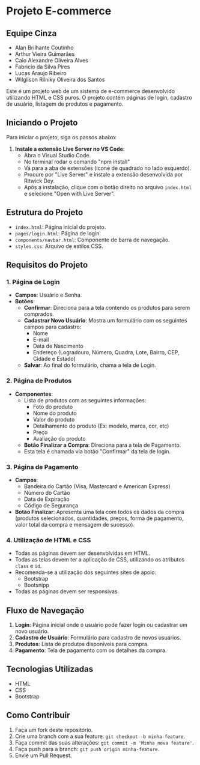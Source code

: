 # Projeto E-commerce

## **Equipe Cinza**
- Alan Brilhante Coutinho
- Arthur Vieira Guimarães
- Caio Alexandre Oliveira Alves
- Fabricio da Silva Pires
- Lucas Araujo Ribeiro
- Wilglison Rilniky Oliveira dos Santos

Este é um projeto web de um sistema de e-commerce desenvolvido utilizando HTML e CSS puros. O projeto contém páginas de login, cadastro de usuário, listagem de produtos e pagamento.

## Iniciando o Projeto

Para iniciar o projeto, siga os passos abaixo:

1. **Instale a extensão Live Server no VS Code**:
   - Abra o Visual Studio Code.
   - No terminal rodar o comando "npm install"
   - Vá para a aba de extensões (ícone de quadrado no lado esquerdo).
   - Procure por "Live Server" e instale a extensão desenvolvida por Ritwick Dey.
   - Após a instalação, clique com o botão direito no arquivo `index.html` e selecione "Open with Live Server".

## Estrutura do Projeto

- `index.html`: Página inicial do projeto.
- `pages/login.html`: Página de login.
- `components/navbar.html`: Componente de barra de navegação.
- `styles.css`: Arquivo de estilos CSS.

## Requisitos do Projeto

### 1. Página de Login

- **Campos**: Usuário e Senha.
- **Botões**:
  - **Confirmar**: Direciona para a tela contendo os produtos para serem comprados.
  - **Cadastrar Novo Usuário**: Mostra um formulário com os seguintes campos para cadastro:
    - Nome
    - E-mail
    - Data de Nascimento
    - Endereço (Logradouro, Número, Quadra, Lote, Bairro, CEP, Cidade e Estado)
  - **Salvar**: Ao final do formulário, chama a tela de Login.

### 2. Página de Produtos

- **Componentes**:
  - Lista de produtos com as seguintes informações:
    - Foto do produto
    - Nome do produto
    - Valor do produto
    - Detalhamento do produto (Ex: modelo, marca, cor, etc)
    - Preço
    - Avaliação do produto
  - **Botão Finalizar a Compra**: Direciona para a tela de Pagamento.
  - Esta tela é chamada via botão "Confirmar" da tela de login.

### 3. Página de Pagamento

- **Campos**:
  - Bandeira do Cartão (Visa, Mastercard e American Express)
  - Número do Cartão
  - Data de Expiração
  - Código de Segurança
- **Botão Finalizar**: Apresenta uma tela com todos os dados da compra (produtos selecionados, quantidades, preços, forma de pagamento, valor total da compra e mensagem de sucesso).

### 4. Utilização de HTML e CSS

- Todas as páginas devem ser desenvolvidas em HTML.
- Todas as telas devem ter a aplicação de CSS, utilizando os atributos `class` e `id`.
- Recomenda-se a utilização dos seguintes sites de apoio:
  - Bootstrap
  - Bootsnipp
- Todas as páginas devem ser responsivas.

## Fluxo de Navegação

1. **Login**: Página inicial onde o usuário pode fazer login ou cadastrar um novo usuário.
2. **Cadastro de Usuário**: Formulário para cadastro de novos usuários.
3. **Produtos**: Lista de produtos disponíveis para compra.
4. **Pagamento**: Tela de pagamento com os detalhes da compra.

## Tecnologias Utilizadas

- HTML
- CSS
- Bootstrap

## Como Contribuir

1. Faça um fork deste repositório.
2. Crie uma branch com a sua feature: `git checkout -b minha-feature`.
3. Faça commit das suas alterações: `git commit -m 'Minha nova feature'`.
4. Faça push para a branch: `git push origin minha-feature`.
5. Envie um Pull Request.

